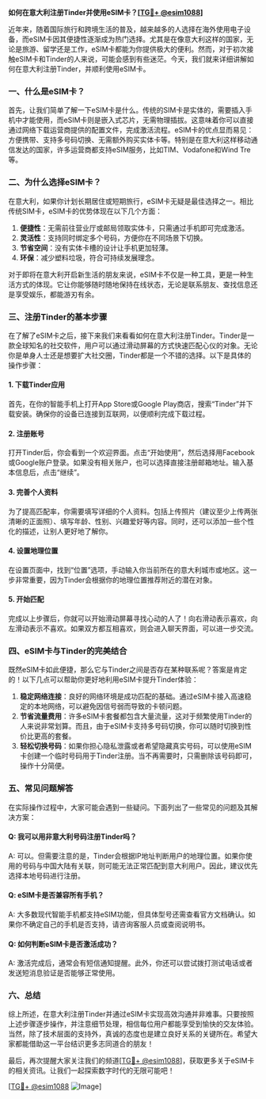 **如何在意大利注册Tinder并使用eSIM卡？[[TG💪+ @esim1088](https://t.me/s/esim1088)]**

近年来，随着国际旅行和跨境生活的普及，越来越多的人选择在海外使用电子设备，而eSIM卡因其便捷性逐渐成为热门选择。尤其是在像意大利这样的国家，无论是旅游、留学还是工作，eSIM卡都能为你提供极大的便利。然而，对于初次接触eSIM卡和Tinder的人来说，可能会感到有些迷茫。今天，我们就来详细讲解如何在意大利注册Tinder，并顺利使用eSIM卡。

### 一、什么是eSIM卡？

首先，让我们简单了解一下eSIM卡是什么。传统的SIM卡是实体的，需要插入手机中才能使用，而eSIM卡则是嵌入式芯片，无需物理插拔。这意味着你可以直接通过网络下载运营商提供的配置文件，完成激活流程。eSIM卡的优点显而易见：方便携带、支持多号码切换、无需额外购买实体卡等。特别是在意大利这样移动通信发达的国家，许多运营商都支持eSIM服务，比如TIM、Vodafone和Wind Tre等。

### 二、为什么选择eSIM卡？

在意大利，如果你计划长期居住或短期旅行，eSIM卡无疑是最佳选择之一。相比传统SIM卡，eSIM卡的优势体现在以下几个方面：

1. **便捷性**：无需前往营业厅或邮局领取实体卡，只需通过手机即可完成激活。
2. **灵活性**：支持同时绑定多个号码，方便你在不同场景下切换。
3. **节省空间**：没有实体卡槽的设计让手机更加轻薄。
4. **环保**：减少塑料垃圾，符合可持续发展理念。

对于即将在意大利开启新生活的朋友来说，eSIM卡不仅是一种工具，更是一种生活方式的体现。它让你能够随时随地保持在线状态，无论是联系朋友、查找信息还是享受娱乐，都能游刃有余。

### 三、注册Tinder的基本步骤

在了解了eSIM卡之后，接下来我们来看看如何在意大利注册Tinder。Tinder是一款全球知名的社交软件，用户可以通过滑动屏幕的方式快速匹配心仪的对象。无论你是单身人士还是想要扩大社交圈，Tinder都是一个不错的选择。以下是具体的操作步骤：

#### 1. 下载Tinder应用

首先，在你的智能手机上打开App Store或Google Play商店，搜索“Tinder”并下载安装。确保你的设备已连接到互联网，以便顺利完成下载过程。

#### 2. 注册账号

打开Tinder后，你会看到一个欢迎界面。点击“开始使用”，然后选择用Facebook或Google账户登录。如果没有相关账户，也可以选择直接注册邮箱地址。输入基本信息后，点击“继续”。

#### 3. 完善个人资料

为了提高匹配率，你需要填写详细的个人资料。包括上传照片（建议至少上传两张清晰的正面照）、填写年龄、性别、兴趣爱好等内容。同时，还可以添加一些个性化的描述，让别人更好地了解你。

#### 4. 设置地理位置

在设置页面中，找到“位置”选项，手动输入你当前所在的意大利城市或地区。这一步非常重要，因为Tinder会根据你的地理位置推荐附近的潜在对象。

#### 5. 开始匹配

完成以上步骤后，你就可以开始滑动屏幕寻找心动的人了！向右滑动表示喜欢，向左滑动表示不喜欢。如果双方都互相喜欢，则会进入聊天界面，可以进一步交流。

### 四、eSIM卡与Tinder的完美结合

既然eSIM卡如此便捷，那么它与Tinder之间是否存在某种联系呢？答案是肯定的！以下几点可以帮助你更好地利用eSIM卡提升Tinder体验：

1. **稳定网络连接**：良好的网络环境是成功匹配的基础。通过eSIM卡接入高速稳定的本地网络，可以避免因信号弱而导致的卡顿问题。
2. **节省流量费用**：许多eSIM卡套餐都包含大量流量，这对于频繁使用Tinder的人来说非常划算。而且，由于eSIM卡支持多号码切换，你可以随时切换到性价比更高的套餐。
3. **轻松切换号码**：如果你担心隐私泄露或者希望隐藏真实号码，可以使用eSIM卡创建一个临时号码用于Tinder注册。当不再需要时，只需删除该号码即可，操作十分简便。

### 五、常见问题解答

在实际操作过程中，大家可能会遇到一些疑问。下面列出了一些常见的问题及其解决方案：

#### Q: 我可以用非意大利号码注册Tinder吗？
A: 可以。但需要注意的是，Tinder会根据IP地址判断用户的地理位置。如果你使用的号码与中国大陆有关联，则可能无法正常匹配到意大利用户。因此，建议优先选择本地号码进行注册。

#### Q: eSIM卡是否兼容所有手机？
A: 大多数现代智能手机都支持eSIM功能，但具体型号还需查看官方文档确认。如果你不确定自己的手机是否支持，请咨询客服人员或查阅说明书。

#### Q: 如何判断eSIM卡是否激活成功？
A: 激活完成后，通常会有短信通知提醒。此外，你还可以尝试拨打测试电话或者发送短消息验证是否能够正常使用。

### 六、总结

综上所述，在意大利注册Tinder并通过eSIM卡实现高效沟通并非难事。只要按照上述步骤逐步操作，并注意细节处理，相信每位用户都能享受到愉快的交友体验。当然，除了技术层面的支持外，真诚的态度也是建立良好关系的关键所在。希望大家都能借助这一平台结识更多志同道合的朋友！

最后，再次提醒大家关注我们的频道[[TG💪+ @esim1088](https://t.me/s/esim1088)]，获取更多关于eSIM卡的相关资讯。让我们一起探索数字时代的无限可能吧！

[[TG💪+ @esim1088](https://t.me/s/esim1088) ![Image](https://i.postimg.cc/4NQfJmqS/Snipaste-2025-05-13-00-14-12.png)]